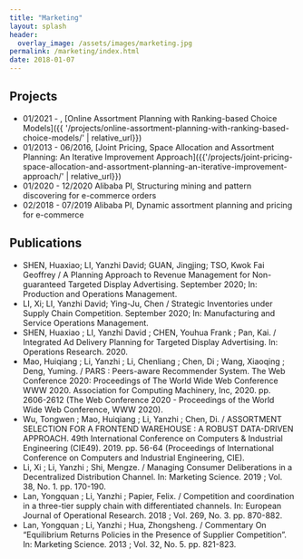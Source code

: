 ```yaml
---
title: "Marketing"
layout: splash
header:
  overlay_image: /assets/images/marketing.jpg
permalink: /marketing/index.html
date: 2018-01-07
---
```


## Projects

- 01/2021 - , [Online Assortment Planning with Ranking-based Choice Models]({{ '/projects/online-assortment-planning-with-ranking-based-choice-models/' | relative_url}})
- 01/2013 - 06/2016, [Joint Pricing, Space Allocation and Assortment Planning: An Iterative Improvement Approach]({{'/projects/joint-pricing-space-allocation-and-assortment-planning-an-iterative-improvement-approach/' | relative_url}})
- 01/2020 - 12/2020 Alibaba PI, Structuring mining and pattern discovering for e-commerce orders
- 02/2018 - 07/2019 Alibaba PI, Dynamic assortment planning and pricing for e-commerce


## Publications

- SHEN, Huaxiao; LI, Yanzhi David; GUAN, Jingjing; TSO, Kwok Fai Geoffrey / A Planning Approach to Revenue Management for Non-guaranteed Targeted Display Advertising. September 2020; In: Production and Operations Management.
- LI, Xi; LI, Yanzhi David; Ying-Ju, Chen / Strategic Inventories under Supply Chain Competition. September 2020; In: Manufacturing and Service Operations Management.
- SHEN, Huaxiao ; LI, Yanzhi David ; CHEN, Youhua Frank ; Pan, Kai. / Integrated Ad Delivery Planning for Targeted Display Advertising. In: Operations Research. 2020.
- Mao, Huiqiang ; Li, Yanzhi ; Li, Chenliang ; Chen, Di ; Wang, Xiaoqing ; Deng, Yuming. / PARS : Peers-aware Recommender System. The Web Conference 2020: Proceedings of The World Wide Web Conference WWW 2020. Association for Computing Machinery, Inc, 2020. pp. 2606-2612 (The Web Conference 2020 - Proceedings of the World Wide Web Conference, WWW 2020).
- Wu, Tongwen ; Mao, Huiqiang ; Li, Yanzhi ; Chen, Di. / ASSORTMENT SELECTION FOR A FRONTEND WAREHOUSE : A ROBUST DATA-DRIVEN APPROACH. 49th International Conference on Computers & Industrial Engineering (CIE49). 2019. pp. 56-64 (Proceedings of International Conference on Computers and Industrial Engineering, CIE).
- Li, Xi ; Li, Yanzhi ; Shi, Mengze. / Managing Consumer Deliberations in a Decentralized Distribution Channel. In: Marketing Science. 2019 ; Vol. 38, No. 1. pp. 170-190.
- Lan, Yongquan ; Li, Yanzhi ; Papier, Felix. / Competition and coordination in a three-tier supply chain with differentiated channels. In: European Journal of Operational Research. 2018 ; Vol. 269, No. 3. pp. 870-882.
- Lan, Yongquan ; Li, Yanzhi ; Hua, Zhongsheng. / Commentary On “Equilibrium Returns Policies in the Presence of Supplier Competition”. In: Marketing Science. 2013 ; Vol. 32, No. 5. pp. 821-823.
